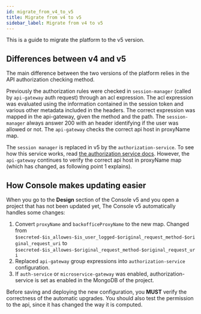 ```yaml
---
id: migrate_from_v4_to_v5
title: Migrate from v4 to v5
sidebar_label: Migrate from v4 to v5
---
```

This is a guide to migrate the platform to the v5 version.

## Differences between v4 and v5

The main difference between the two versions of the platform relies in the API authorization checking method.

Previously the authorization rules were checked in `session-manager` (called by `api-gateway` auth request) through an acl expression. The acl expression was evaluated using the information contained in the session token and various other metadata included in the headers.
The correct expression was mapped in the api-gateway, given the method and the path. The `session-manager` always answer 200 with an header identifying if the user was allowed or not. The `api-gateway` checks the correct api host in proxyName map.

The `session manager` is replaced in v5 by the `authorization-service`. To see how this service works, read [the authorization service docs](../runtime_suite/authorization-service/how_to_use/). However, the `api-gateway` continues to verify the correct api host in proxyName map (which has changed, as following point 1 explains).

## How Console makes updating easier

When you go to the **Design** section of the Console v5 and you open a project that has not been updated yet, The Console v5 automatically handles some changes:

1. Convert `proxyName` and `backofficeProxyName` to the new map.
Changed from ```$secreted-$is_allowes-$is_user_logged-$original_request_method-$original_request_uri```
to
```$secreted-$is_allowes-$original_request_method-$original_request_uri```
2. Replaced `api-gateway` group expressions into `authorization-service` configuration.
3. If `auth-service` or `microservice-gateway` was enabled, authorization-service is set as enabled in the MongoDB of the project.

Before saving and deploying the new configuration, you **MUST** verify the correctness of the automatic upgrades. You should also test the permission to the api, since it has changed the way it is computed.
